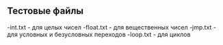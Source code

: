 ## Тестовые файлы
-int.txt   - для целых чисел
-float.txt - для вещественных чисел
-jmp.txt   - для условных и безусловных переходов
-loop.txt  - для циклов